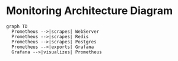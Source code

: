 # Monitoring Architecture Diagram

```mermaid
graph TD
  Prometheus -->|scrapes| WebServer
  Prometheus -->|scrapes| Redis
  Prometheus -->|scrapes| Postgres
  Prometheus -->|exports| Grafana
  Grafana -->|visualizes| Prometheus
```
